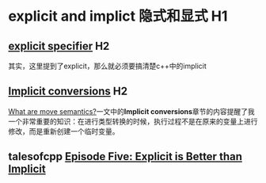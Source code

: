 # explicit and implict 隐式和显式 H1

## [explicit specifier](https://en.cppreference.com/w/cpp/language/explicit) H2

其实，这里提到了explicit，那么就必须要搞清楚c++中的implicit



## [Implicit conversions](https://en.cppreference.com/w/cpp/language/implicit_conversion) H2

[What are move semantics?](http://note.youdao.com/noteshare?id=ec11cf641add562011d335b955381d09&sub=B1A8901E852F4AF88D7C81ED5C457A03)一文中的**Implicit conversions**章节的内容提醒了我一个非常重要的知识：在进行类型转换的时候，执行过程不是在原来的变量上进行修改，而是重新创建一个临时变量。

## talesofcpp [Episode Five: Explicit is Better than Implicit](http://talesofcpp.fusionfenix.com/post-7/episode-five-explicit-is-better-than-implicit)